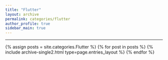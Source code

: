 ```yaml
---
title: "Flutter"
layout: archive
permalink: categories/flutter
author_profile: true
sidebar_main: true
---
```


<!-- 공백이 포함되어 있는 카테고리 이름의 경우 site.categories.['a b c'] 이런식으로! -->

***

{% assign posts = site.categories.Flutter %}
{% for post in posts %} {% include archive-single2.html type=page.entries_layout %} {% endfor %}
